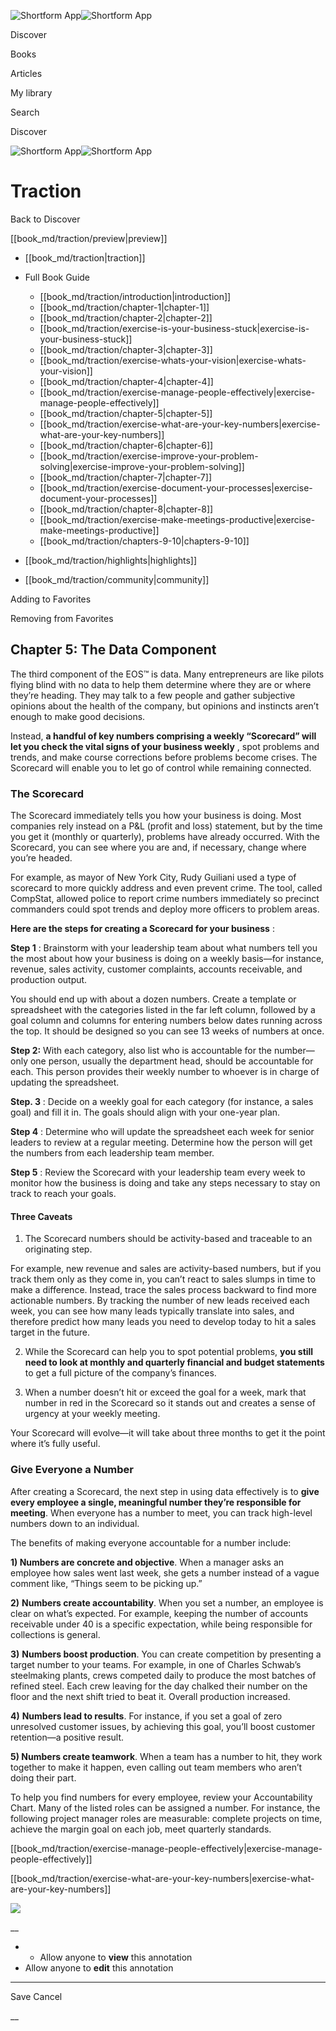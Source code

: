 ![Shortform App](/img/logo.36a2399e.svg)![Shortform App](/img/logo-dark.70c1b072.svg)

Discover

Books

Articles

My library

Search

Discover

![Shortform App](/img/logo.36a2399e.svg)![Shortform App](/img/logo-dark.70c1b072.svg)

# Traction

Back to Discover

[[book_md/traction/preview|preview]]

  * [[book_md/traction|traction]]
  * Full Book Guide

    * [[book_md/traction/introduction|introduction]]
    * [[book_md/traction/chapter-1|chapter-1]]
    * [[book_md/traction/chapter-2|chapter-2]]
    * [[book_md/traction/exercise-is-your-business-stuck|exercise-is-your-business-stuck]]
    * [[book_md/traction/chapter-3|chapter-3]]
    * [[book_md/traction/exercise-whats-your-vision|exercise-whats-your-vision]]
    * [[book_md/traction/chapter-4|chapter-4]]
    * [[book_md/traction/exercise-manage-people-effectively|exercise-manage-people-effectively]]
    * [[book_md/traction/chapter-5|chapter-5]]
    * [[book_md/traction/exercise-what-are-your-key-numbers|exercise-what-are-your-key-numbers]]
    * [[book_md/traction/chapter-6|chapter-6]]
    * [[book_md/traction/exercise-improve-your-problem-solving|exercise-improve-your-problem-solving]]
    * [[book_md/traction/chapter-7|chapter-7]]
    * [[book_md/traction/exercise-document-your-processes|exercise-document-your-processes]]
    * [[book_md/traction/chapter-8|chapter-8]]
    * [[book_md/traction/exercise-make-meetings-productive|exercise-make-meetings-productive]]
    * [[book_md/traction/chapters-9-10|chapters-9-10]]
  * [[book_md/traction/highlights|highlights]]
  * [[book_md/traction/community|community]]



Adding to Favorites 

Removing from Favorites 

## Chapter 5: The Data Component

The third component of the EOS™ is data. Many entrepreneurs are like pilots flying blind with no data to help them determine where they are or where they’re heading. They may talk to a few people and gather subjective opinions about the health of the company, but opinions and instincts aren’t enough to make good decisions.

Instead, **a handful of key numbers comprising a weekly “Scorecard” will let you check the vital signs of your business weekly** , spot problems and trends, and make course corrections before problems become crises. The Scorecard will enable you to let go of control while remaining connected.

### The Scorecard

The Scorecard immediately tells you how your business is doing. Most companies rely instead on a P&L (profit and loss) statement, but by the time you get it (monthly or quarterly), problems have already occurred. With the Scorecard, you can see where you are and, if necessary, change where you’re headed.

For example, as mayor of New York City, Rudy Guiliani used a type of scorecard to more quickly address and even prevent crime. The tool, called CompStat, allowed police to report crime numbers immediately so precinct commanders could spot trends and deploy more officers to problem areas.

**Here are the steps for creating a Scorecard for your business** :

**Step 1** : Brainstorm with your leadership team about what numbers tell you the most about how your business is doing on a weekly basis—for instance, revenue, sales activity, customer complaints, accounts receivable, and production output.

You should end up with about a dozen numbers. Create a template or spreadsheet with the categories listed in the far left column, followed by a goal column and columns for entering numbers below dates running across the top. It should be designed so you can see 13 weeks of numbers at once.

**Step 2:** With each category, also list who is accountable for the number—only one person, usually the department head, should be accountable for each. This person provides their weekly number to whoever is in charge of updating the spreadsheet.

**Step. 3** : Decide on a weekly goal for each category (for instance, a sales goal) and fill it in. The goals should align with your one-year plan.

**Step 4** : Determine who will update the spreadsheet each week for senior leaders to review at a regular meeting. Determine how the person will get the numbers from each leadership team member.

**Step 5** : Review the Scorecard with your leadership team every week to monitor how the business is doing and take any steps necessary to stay on track to reach your goals.

#### Three Caveats

1) The Scorecard numbers should be activity-based and traceable to an originating step.

For example, new revenue and sales are activity-based numbers, but if you track them only as they come in, you can’t react to sales slumps in time to make a difference. Instead, trace the sales process backward to find more actionable numbers. By tracking the number of new leads received each week, you can see how many leads typically translate into sales, and therefore predict how many leads you need to develop today to hit a sales target in the future.

2) While the Scorecard can help you to spot potential problems, **you still need to look at monthly and quarterly financial and budget statements** to get a full picture of the company’s finances.

3) When a number doesn’t hit or exceed the goal for a week, mark that number in red in the Scorecard so it stands out and creates a sense of urgency at your weekly meeting.

Your Scorecard will evolve—it will take about three months to get it the point where it’s fully useful.

### Give Everyone a Number

After creating a Scorecard, the next step in using data effectively is to **give every employee a single, meaningful number they’re responsible for meeting**. When everyone has a number to meet, you can track high-level numbers down to an individual.

The benefits of making everyone accountable for a number include:

**1) Numbers are concrete and objective**. When a manager asks an employee how sales went last week, she gets a number instead of a vague comment like, “Things seem to be picking up.”

**2)** **Numbers create accountability**. When you set a number, an employee is clear on what’s expected. For example, keeping the number of accounts receivable under 40 is a specific expectation, while being responsible for collections is general.

**3)** **Numbers boost production**. You can create competition by presenting a target number to your teams. For example, in one of Charles Schwab’s steelmaking plants, crews competed daily to produce the most batches of refined steel. Each crew leaving for the day chalked their number on the floor and the next shift tried to beat it. Overall production increased.

**4)** **Numbers lead to results**. For instance, if you set a goal of zero unresolved customer issues, by achieving this goal, you’ll boost customer retention—a positive result.

**5) Numbers create teamwork**. When a team has a number to hit, they work together to make it happen, even calling out team members who aren’t doing their part.

To help you find numbers for every employee, review your Accountability Chart. Many of the listed roles can be assigned a number. For instance, the following project manager roles are measurable: complete projects on time, achieve the margin goal on each job, meet quarterly standards.

[[book_md/traction/exercise-manage-people-effectively|exercise-manage-people-effectively]]

[[book_md/traction/exercise-what-are-your-key-numbers|exercise-what-are-your-key-numbers]]

![](https://bat.bing.com/action/0?ti=56018282&Ver=2&mid=2a94f473-1eb4-4a4b-8fd4-201c4c8ec7e2&sid=72e6e650642c11eeb2dd2161d176fe8d&vid=72e70890642c11eeb72d79fe7b6df2c6&vids=0&msclkid=N&pi=0&lg=en-US&sw=800&sh=600&sc=24&nwd=1&tl=Shortform%20%7C%20Book&p=https%3A%2F%2Fwww.shortform.com%2Fapp%2Fbook%2Ftraction%2Fchapter-5&r=&lt=1098&evt=pageLoad&sv=1&rn=80666)

__

  *   * Allow anyone to **view** this annotation
  * Allow anyone to **edit** this annotation



* * *

Save Cancel

__



